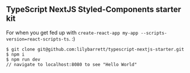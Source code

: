 ## TypeScript NextJS Styled-Components starter kit

For when you get fed up with `create-react-app my-app --scripts-version=react-scripts-ts`. :)

```
$ git clone git@github.com:lilybarrett/typescript-nextjs-starter.git
$ npm i
$ npm run dev
// navigate to localhost:8080 to see "Hello World"
```